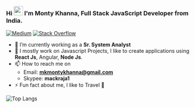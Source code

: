 ### Hi <img src="https://media.giphy.com/media/hvRJCLFzcasrR4ia7z/giphy.gif" width="25px"> I'm Monty Khanna, Full Stack JavaScript Developer from India.

[![Medium](https://img.shields.io/badge/-MontyKhanna-black?style=flat-square&labelColor=000000&logo=Medium)](https://montykhanna.medium.com/)
[![Stack Overflow](https://img.shields.io/badge/stack-overflow-white?logo=stackoverflow)](https://stackoverflow.com/users/4156989/monty-khanna)

- 🔭 I’m currently working as a **Sr. System Analyst**
- 🌱 I mostly work on Javascript Projects, I like to create applications using **React Js**, Angular, **Node Js**.
- 📫 How to reach me on 
    * Email: **mkmontykhanna@gmail.com**
    * Skypee: **mackraja1**
- ⚡ Fun fact about me, I like to Travel :rocket:

![Top Langs](https://github-readme-stats.vercel.app/api/top-langs?username=mackraja&show_icons=true&locale=en&layout=compact&theme=radical)
